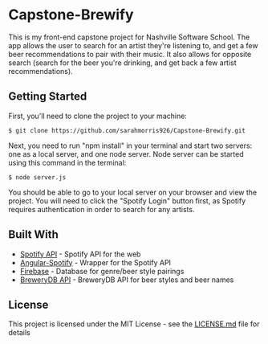 # Capstone-Brewify
This is my front-end capstone project for Nashville Software School. The app allows the user to search for an artist they're listening to, and get a few beer recommendations to pair with their music. It also allows for opposite search (search for the beer you're drinking, and get back a few artist recommendations).

## Getting Started

First, you'll need to clone the project to your machine:

```
$ git clone https://github.com/sarahmorris926/Capstone-Brewify.git
```

Next, you need to run "npm install" in your terminal and start two servers: one as a local server, and one node server. Node server can be started using this command in the terminal: 

```
$ node server.js
```

You should be able to go to your local server on your browser and view the project. You will need to click the "Spotify Login" button first, as Spotify requires authentication in order to search for any artists.

## Built With

* [Spotify API](https://developer.spotify.com/web-api/) - Spotify API for the web
* [Angular-Spotify](https://github.com/eddiemoore/angular-spotify) - Wrapper for the Spotify API
* [Firebase](https://firebase.google.com) - Database for genre/beer style pairings
* [BreweryDB API](www.brewerydb.com/developers/docs) - BreweryDB API for beer styles and beer names

## License

This project is licensed under the MIT License - see the [LICENSE.md](LICENSE.md) file for details


